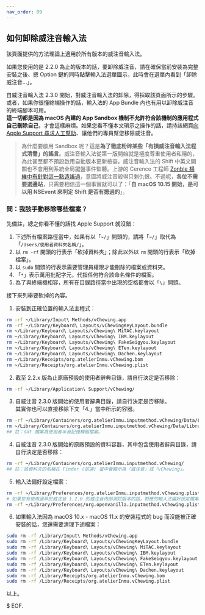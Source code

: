 ```yaml
---
nav_order: 89
---
```

## 如何卸除威注音輸入法

該頁面提供的方法理論上適用於所有版本的威注音輸入法。

如果您使用的是 2.2.0 為止的版本的話，要卸除威注音，請在確保當前安裝為完整安裝之後、摁 Option 鍵的同時點擊輸入法選單圖示，此時會在選單內看到「卸除威注音…」。

自威注音輸入法 2.3.0 開始，對威注音輸入法的卸除，得採取該頁面所示的步驟。<br />
或者，如果你很懂終端操作的話，輸入法的 App Bundle 內也有用以卸除威注音的終端腳本可用。<br />
**這一切都是因為 macOS 內建的 App Sandbox 機制不允許符合該機制的應用程式自己刪除自己**，才會這樣麻煩。如果您看不懂本文瑣示之操作的話，請持該網頁[向 Apple Support 尋求人工幫助](https://support.apple.com/zh-tw)、讓他們的專員幫您移除威注音。

> 為什麼要啟用 Sandbox 呢？這是**為了徹底粉碎某些「有損威注音輸入法程式清譽」的謠言**。威注音輸入法從第一版開始就是極度尊重使用者私隱的，為此甚至都不預設啟用自動版本更新檢查。威注音輸入法的 Shift 中英文開關也不會用到系統全局鍵盤事件監聽。上游的 Cerence 工程師 [Zonble 楊維中有針對這一點造謠過](https://github.com/vChewing/vChewing-macOS/issues/116)，意圖將威注音毀得只剩仇恨。不過呢，**各位不需要選邊站**，只需要相信這一個事實就可以了：「**自 macOS 10.15 開始，是可以用 NSEvent 來判定 Shift 是否有摁過的**」。

### 問：我該手動移除哪些檔案？

先備註，總之你看不懂的話找 Apple Support 就沒錯：

1. 下述所有檔案路徑當中，如果有以「`~/`」開頭的，請將「`~/`」取代為「`/Users/使用者資料夾名稱/`」。
2. 以 `rm -rf` 開頭的行表示「砍掉資料夾」；除此以外以 `rm` 開頭的行表示「砍掉檔案」。
3. 以 `sudo` 開頭的行表示需要管理員權限才能刪除的檔案或資料夾。
4. 「`*`」表示萬用批配字元，代指任何符合該命名條件的檔案。
5. 為了與終端機相容，所有在目錄路徑當中出現的空格都會以「`\`」開頭。

接下來列舉要砍掉的內容。

1. 安裝到正確位置的輸入法主程式：

```sh
rm -rf ~/Library/Input\ Methods/vChewing.app
rm -rf ~/Library/Keyboard\ Layouts/vChewingKeyLayout.bundle
rm ~/Library/Keyboard\ Layouts/vChewing\ MiTAC.keylayout
rm ~/Library/Keyboard\ Layouts/vChewing\ IBM.keylayout
rm ~/Library/Keyboard\ Layouts/vChewing\ FakeSeigyou.keylayout
rm ~/Library/Keyboard\ Layouts/vChewing\ ETen.keylayout
rm ~/Library/Keyboard\ Layouts/vChewing\ Dachen.keylayout
rm ~/Library/Receipts/org.atelierInmu.vChewing.bom
rm ~/Library/Receipts/org.atelierInmu.vChewing.plist
```

2. 截至 2.2.x 版為止原廠預設的使用者辭典目錄，請自行決定是否移除：
```sh
rm -rf ~/Library/Application\ Support/vChewing/
```

3. 自威注音 2.3.0 版開始的使用者辭典目錄，請自行決定是否移除。<br />其實你也可以直接移除下文「4.」當中所示的容器。
```sh
rm -rf ~/Library/Containers/org.atelierInmu.inputmethod.vChewing/Data/Library/Application\ Support/vChewing/
rm ~/Library/Containers/org.atelierInmu.inputmethod.vChewing/Data/Library/Application\ Support/vChewing_*.dat
## 註：dat 檔案為使用者半衰記憶模組檔案。
``` 

4. 自威注音 2.3.0 版開始的原廠預設的資料容器，其中包含使用者辭典目錄，請自行決定是否移除：
```sh
rm -rf ~/Library/Containers/org.atelierInmu.inputmethod.vChewing/
## 註：該資料夾的名稱在 Finder (訪達) 當中會顯示為「威注音」或「vChewing」。
``` 

5. 輸入法偏好設定檔案：
```sh
rm -rf ~/Library/Preferences/org.atelierInmu.inputmethod.vChewing.plist
# 如果您有使用過早於威注音 1.2.0 的威注音內部測試版本的話，對應的輸入法偏好設定檔案：
rm -rf ~/Library/Preferences/org.openvanilla.inputmethod.vChewing.plist
```

6. 如果輸入法因為 macOS 10.x - macOS 11.x 的安裝程式的 bug 而沒能被正確安裝的話，您還需要清理下述檔案：
```sh
sudo rm -rf /Library/Input\ Methods/vChewing.app
sudo rm -rf /Library/Keyboard\ Layouts/vChewingKeyLayout.bundle
sudo rm -rf /Library/Keyboard\ Layouts/vChewing\ MiTAC.keylayout
sudo rm -rf /Library/Keyboard\ Layouts/vChewing\ IBM.keylayout
sudo rm -rf /Library/Keyboard\ Layouts/vChewing\ FakeSeigyou.keylayout
sudo rm -rf /Library/Keyboard\ Layouts/vChewing\ ETen.keylayout
sudo rm -rf /Library/Keyboard\ Layouts/vChewing\ Dachen.keylayout
sudo rm -rf /Library/Receipts/org.atelierInmu.vChewing.bom
sudo rm -rf /Library/Receipts/org.atelierInmu.vChewing.plist
```

以上。

$ EOF.